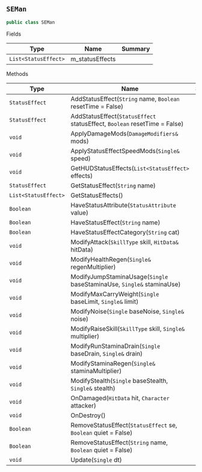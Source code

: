 ## `SEMan`

```csharp
public class SEMan

```

Fields

| Type | Name | Summary | 
| --- | --- | --- | 
| `List<StatusEffect>` | m_statusEffects |  | 


Methods

| Type | Name | Summary | 
| --- | --- | --- | 
| `StatusEffect` | AddStatusEffect(`String` name, `Boolean` resetTime = False) |  | 
| `StatusEffect` | AddStatusEffect(`StatusEffect` statusEffect, `Boolean` resetTime = False) |  | 
| `void` | ApplyDamageMods(`DamageModifiers&` mods) |  | 
| `void` | ApplyStatusEffectSpeedMods(`Single&` speed) |  | 
| `void` | GetHUDStatusEffects(`List<StatusEffect>` effects) |  | 
| `StatusEffect` | GetStatusEffect(`String` name) |  | 
| `List<StatusEffect>` | GetStatusEffects() |  | 
| `Boolean` | HaveStatusAttribute(`StatusAttribute` value) |  | 
| `Boolean` | HaveStatusEffect(`String` name) |  | 
| `Boolean` | HaveStatusEffectCategory(`String` cat) |  | 
| `void` | ModifyAttack(`SkillType` skill, `HitData&` hitData) |  | 
| `void` | ModifyHealthRegen(`Single&` regenMultiplier) |  | 
| `void` | ModifyJumpStaminaUsage(`Single` baseStaminaUse, `Single&` staminaUse) |  | 
| `void` | ModifyMaxCarryWeight(`Single` baseLimit, `Single&` limit) |  | 
| `void` | ModifyNoise(`Single` baseNoise, `Single&` noise) |  | 
| `void` | ModifyRaiseSkill(`SkillType` skill, `Single&` multiplier) |  | 
| `void` | ModifyRunStaminaDrain(`Single` baseDrain, `Single&` drain) |  | 
| `void` | ModifyStaminaRegen(`Single&` staminaMultiplier) |  | 
| `void` | ModifyStealth(`Single` baseStealth, `Single&` stealth) |  | 
| `void` | OnDamaged(`HitData` hit, `Character` attacker) |  | 
| `void` | OnDestroy() |  | 
| `Boolean` | RemoveStatusEffect(`StatusEffect` se, `Boolean` quiet = False) |  | 
| `Boolean` | RemoveStatusEffect(`String` name, `Boolean` quiet = False) |  | 
| `void` | Update(`Single` dt) |  | 


